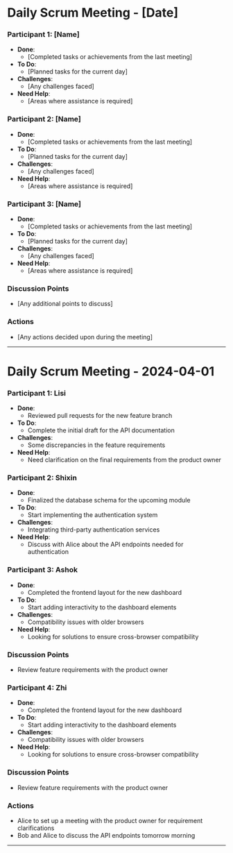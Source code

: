 # Daily Scrum Meeting - [Date]

### Participant 1: [Name]
- **Done**:
  - [Completed tasks or achievements from the last meeting]
- **To Do**:
  - [Planned tasks for the current day]
- **Challenges**:
  - [Any challenges faced]
- **Need Help**:
  - [Areas where assistance is required]

### Participant 2: [Name]
- **Done**:
  - [Completed tasks or achievements from the last meeting]
- **To Do**:
  - [Planned tasks for the current day]
- **Challenges**:
  - [Any challenges faced]
- **Need Help**:
  - [Areas where assistance is required]

### Participant 3: [Name]
- **Done**:
  - [Completed tasks or achievements from the last meeting]
- **To Do**:
  - [Planned tasks for the current day]
- **Challenges**:
  - [Any challenges faced]
- **Need Help**:
  - [Areas where assistance is required]

### Discussion Points
- [Any additional points to discuss]

### Actions
- [Any actions decided upon during the meeting]

---

# Daily Scrum Meeting - 2024-04-01

### Participant 1: Lisi
- **Done**:
  - Reviewed pull requests for the new feature branch
- **To Do**:
  - Complete the initial draft for the API documentation
- **Challenges**:
  - Some discrepancies in the feature requirements
- **Need Help**:
  - Need clarification on the final requirements from the product owner

### Participant 2: Shixin
- **Done**:
  - Finalized the database schema for the upcoming module
- **To Do**:
  - Start implementing the authentication system
- **Challenges**:
  - Integrating third-party authentication services
- **Need Help**:
  - Discuss with Alice about the API endpoints needed for authentication

### Participant 3: Ashok
- **Done**:
  - Completed the frontend layout for the new dashboard
- **To Do**:
  - Start adding interactivity to the dashboard elements
- **Challenges**:
  - Compatibility issues with older browsers
- **Need Help**:
  - Looking for solutions to ensure cross-browser compatibility

### Discussion Points
- Review feature requirements with the product owner

### Participant 4: Zhi
- **Done**:
  - Completed the frontend layout for the new dashboard
- **To Do**:
  - Start adding interactivity to the dashboard elements
- **Challenges**:
  - Compatibility issues with older browsers
- **Need Help**:
  - Looking for solutions to ensure cross-browser compatibility

### Discussion Points
- Review feature requirements with the product owner

### Actions
- Alice to set up a meeting with the product owner for requirement clarifications
- Bob and Alice to discuss the API endpoints tomorrow morning

---
